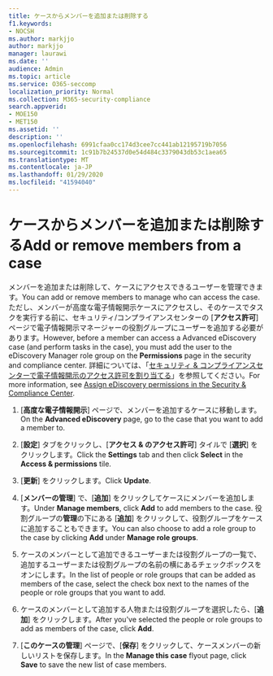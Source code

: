 ```yaml
---
title: ケースからメンバーを追加または削除する
f1.keywords:
- NOCSH
ms.author: markjjo
author: markjjo
manager: laurawi
ms.date: ''
audience: Admin
ms.topic: article
ms.service: O365-seccomp
localization_priority: Normal
ms.collection: M365-security-compliance
search.appverid:
- MOE150
- MET150
ms.assetid: ''
description: ''
ms.openlocfilehash: 6991cfaa0cc174d3cee7cc441ab12195719b7056
ms.sourcegitcommit: 1c91b7b24537d0e54d484c3379043db53c1aea65
ms.translationtype: MT
ms.contentlocale: ja-JP
ms.lasthandoff: 01/29/2020
ms.locfileid: "41594040"
---
```

# <a name="add-or-remove-members-from-a-case"></a><span data-ttu-id="598f4-102">ケースからメンバーを追加または削除する</span><span class="sxs-lookup"><span data-stu-id="598f4-102">Add or remove members from a case</span></span>

<span data-ttu-id="598f4-103">メンバーを追加または削除して、ケースにアクセスできるユーザーを管理できます。</span><span class="sxs-lookup"><span data-stu-id="598f4-103">You can add or remove members to manage who can access the case.</span></span> <span data-ttu-id="598f4-104">ただし、メンバーが高度な電子情報開示ケースにアクセスし、そのケースでタスクを実行する前に、セキュリティ/コンプライアンスセンターの [**アクセス許可**] ページで電子情報開示マネージャーの役割グループにユーザーを追加する必要があります。</span><span class="sxs-lookup"><span data-stu-id="598f4-104">However, before a member can access a Advanced eDiscovery case (and perform tasks in the case), you must add the user to the eDiscovery Manager role group on the **Permissions** page in the security and compliance center.</span></span> <span data-ttu-id="598f4-105">詳細については、「[セキュリティ & コンプライアンスセンターで電子情報開示のアクセス許可を割り当てる](https://docs.microsoft.com/microsoft-365/compliance/assign-ediscovery-permissions)」を参照してください。</span><span class="sxs-lookup"><span data-stu-id="598f4-105">For more information, see [Assign eDiscovery permissions in the Security & Compliance Center](https://docs.microsoft.com/microsoft-365/compliance/assign-ediscovery-permissions).</span></span>

1. <span data-ttu-id="598f4-106">[**高度な電子情報開示**] ページで、メンバーを追加するケースに移動します。</span><span class="sxs-lookup"><span data-stu-id="598f4-106">On the **Advanced eDiscovery** page, go to the case that you want to add a member to.</span></span>

2. <span data-ttu-id="598f4-107">[**設定**] タブをクリックし、[**アクセス & のアクセス許可**] タイルで [**選択**] をクリックします。</span><span class="sxs-lookup"><span data-stu-id="598f4-107">Click the **Settings** tab and then click **Select** in the **Access & permissions** tile.</span></span>

3. <span data-ttu-id="598f4-108">[**更新**] をクリックします。</span><span class="sxs-lookup"><span data-stu-id="598f4-108">Click **Update**.</span></span>

4. <span data-ttu-id="598f4-109">[**メンバーの管理**] で、[**追加**] をクリックしてケースにメンバーを追加します。</span><span class="sxs-lookup"><span data-stu-id="598f4-109">Under **Manage members**, click **Add** to add members to the case.</span></span> <span data-ttu-id="598f4-110">役割グループの**管理**の下にある [**追加**] をクリックして、役割グループをケースに追加することもできます。</span><span class="sxs-lookup"><span data-stu-id="598f4-110">You can also choose to add a role group to the case by clicking  **Add** under **Manage role groups**.</span></span>

5. <span data-ttu-id="598f4-111">ケースのメンバーとして追加できるユーザーまたは役割グループの一覧で、追加するユーザーまたは役割グループの名前の横にあるチェックボックスをオンにします。</span><span class="sxs-lookup"><span data-stu-id="598f4-111">In the list of people or role groups that can be added as members of the case, select the check box next to the names of the people or role groups that you want to add.</span></span>

6. <span data-ttu-id="598f4-112">ケースのメンバーとして追加する人物または役割グループを選択したら、[**追加**] をクリックします。</span><span class="sxs-lookup"><span data-stu-id="598f4-112">After you've selected the people or role groups to add as members of the case, click **Add**.</span></span>

7. <span data-ttu-id="598f4-113">[**このケースの管理**] ページで、[**保存**] をクリックして、ケースメンバーの新しいリストを保存します。</span><span class="sxs-lookup"><span data-stu-id="598f4-113">In the **Manage this case** flyout page, click **Save** to save the new list of case members.</span></span>
